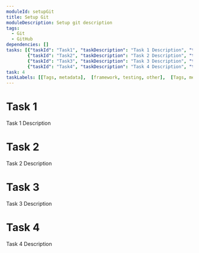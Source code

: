 ```yaml
---
moduleId: setupGit
title: Setup Git
moduleDescription: Setup git description
tags:
  - Git
  - GitHub
dependencies: []
tasks: [{"taskId": "Task1", "taskDescription": "Task 1 Description", "taskLabel": "Task 1 Label" }, 
        {"taskId": "Task2", "taskDescription": "Task 2 Description", "taskLabel": "Task 2 Label" },
        {"taskId": "Task3", "taskDescription": "Task 3 Description", "taskLabel": "Task 3 Label" }, 
        {"taskId": "Task4", "taskDescription": "Task 4 Description", "taskLabel": "Task 4 Label" }]
task: 4
taskLabels: [[Tags, metadata],  [framework, testing, other],  [Tags, metadata, framework, testing, other],  [framework]]
---
```


# Task 1

Task 1 Description

# Task 2

Task 2 Description

# Task 3

Task 3 Description

# Task 4

Task 4 Description

